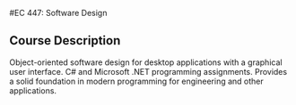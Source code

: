 #EC 447: Software Design

## Course Description
Object-oriented software design for desktop applications with a graphical user interface. C# and Microsoft .NET programming assignments. Provides a solid foundation in modern programming for engineering and other applications.